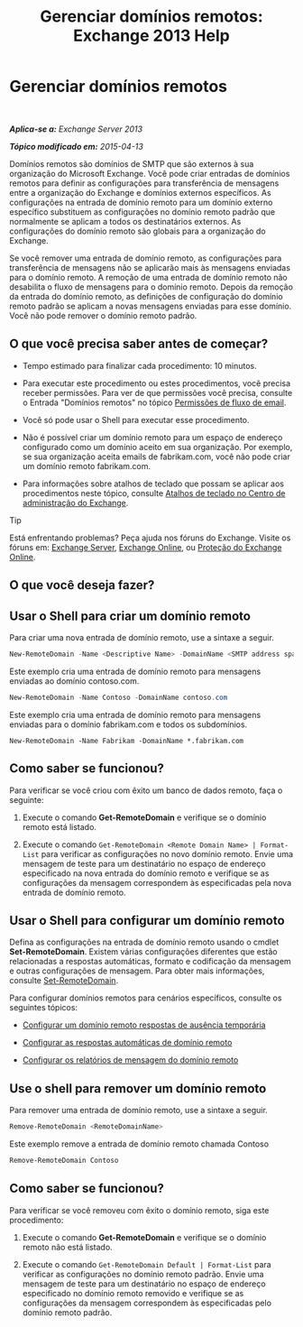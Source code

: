 ﻿---
title: 'Gerenciar domínios remotos: Exchange 2013 Help'
TOCTitle: Gerenciar domínios remotos
ms:assetid: 41a86907-bd9e-40d0-94d3-6deb95a0bffa
ms:mtpsurl: https://technet.microsoft.com/pt-br/library/Aa997639(v=EXCHG.150)
ms:contentKeyID: 52058409
ms.date: 05/22/2018
mtps_version: v=EXCHG.150
f1_keywords:
- Microsoft.Exchange.Management.SnapIn.Esm.OrganizationConfiguration.NewRemoteDomainWizardForm.NewRemoteDomainWizardPage
ms.translationtype: MT
---

# Gerenciar domínios remotos

 

_**Aplica-se a:** Exchange Server 2013_

_**Tópico modificado em:** 2015-04-13_

Domínios remotos são domínios de SMTP que são externos à sua organização do Microsoft Exchange. Você pode criar entradas de domínios remotos para definir as configurações para transferência de mensagens entre a organização do Exchange e domínios externos específicos. As configurações na entrada de domínio remoto para um domínio externo específico substituem as configurações no domínio remoto padrão que normalmente se aplicam a todos os destinatários externos. As configurações do domínio remoto são globais para a organização do Exchange.

Se você remover uma entrada de domínio remoto, as configurações para transferência de mensagens não se aplicarão mais às mensagens enviadas para o domínio remoto. A remoção de uma entrada de domínio remoto não desabilita o fluxo de mensagens para o domínio remoto. Depois da remoção da entrada do domínio remoto, as definições de configuração do domínio remoto padrão se aplicam a novas mensagens enviadas para esse domínio. Você não pode remover o domínio remoto padrão.

## O que você precisa saber antes de começar?

  - Tempo estimado para finalizar cada procedimento: 10 minutos.

  - Para executar este procedimento ou estes procedimentos, você precisa receber permissões. Para ver de que permissões você precisa, consulte o Entrada "Domínios remotos" no tópico [Permissões de fluxo de email](mail-flow-permissions-exchange-2013-help.md).

  - Você só pode usar o Shell para executar esse procedimento.

  - Não é possível criar um domínio remoto para um espaço de endereço configurado como um domínio aceito em sua organização. Por exemplo, se sua organização aceita emails de fabrikam.com, você não pode criar um domínio remoto fabrikam.com.

  - Para informações sobre atalhos de teclado que possam se aplicar aos procedimentos neste tópico, consulte [Atalhos de teclado no Centro de administração do Exchange](keyboard-shortcuts-in-the-exchange-admin-center-exchange-online-protection-help.md).


> [!TIP]
> Está enfrentando problemas? Peça ajuda nos fóruns do Exchange. Visite os fóruns em: <A href="https://go.microsoft.com/fwlink/p/?linkid=60612">Exchange Server</A>, <A href="https://go.microsoft.com/fwlink/p/?linkid=267542">Exchange Online</A>, ou <A href="https://go.microsoft.com/fwlink/p/?linkid=285351">Proteção do Exchange Online</A>.



## O que você deseja fazer?

## Usar o Shell para criar um domínio remoto

Para criar uma nova entrada de domínio remoto, use a sintaxe a seguir.

```powershell
New-RemoteDomain -Name <Descriptive Name> -DomainName <SMTP address space>
```

Este exemplo cria uma entrada de domínio remoto para mensagens enviadas ao domínio contoso.com.

```powershell
New-RemoteDomain -Name Contoso -DomainName contoso.com
```

Este exemplo cria uma entrada de domínio remoto para mensagens enviadas para o domínio fabrikam.com e todos os subdomínios.

    New-RemoteDomain -Name Fabrikam -DomainName *.fabrikam.com

## Como saber se funcionou?

Para verificar se você criou com êxito um banco de dados remoto, faça o seguinte:

1.  Execute o comando **Get-RemoteDomain** e verifique se o domínio remoto está listado.

2.  Execute o comando `Get-RemoteDomain <Remote Domain Name> | Format-List` para verificar as configurações no novo domínio remoto. Envie uma mensagem de teste para um destinatário no espaço de endereço especificado na nova entrada do domínio remoto e verifique se as configurações da mensagem correspondem às especificadas pela nova entrada de domínio remoto.

## Usar o Shell para configurar um domínio remoto

Defina as configurações na entrada de domínio remoto usando o cmdlet **Set-RemoteDomain**. Existem várias configurações diferentes que estão relacionadas a respostas automáticas, formato e codificação da mensagem e outras configurações de mensagem. Para obter mais informações, consulte [Set-RemoteDomain](https://technet.microsoft.com/pt-br/library/aa997857\(v=exchg.150\)).

Para configurar domínios remotos para cenários específicos, consulte os seguintes tópicos:

  - [Configurar um domínio remoto respostas de ausência temporária](configure-remote-domain-out-of-office-replies-exchange-2013-help.md)

  - [Configurar as respostas automáticas de domínio remoto](configure-remote-domain-automatic-replies-exchange-2013-help.md)

  - [Configurar os relatórios de mensagem do domínio remoto](configure-remote-domain-message-reporting-exchange-2013-help.md)

## Use o shell para remover um domínio remoto

Para remover uma entrada de domínio remoto, use a sintaxe a seguir.

```powershell
Remove-RemoteDomain <RemoteDomainName>
```

Este exemplo remove a entrada de domínio remoto chamada Contoso

```powershell
Remove-RemoteDomain Contoso
```

## Como saber se funcionou?

Para verificar se você removeu com êxito o domínio remoto, siga este procedimento:

1.  Execute o comando **Get-RemoteDomain** e verifique se o domínio remoto não está listado.

2.  Execute o comando `Get-RemoteDomain Default | Format-List` para verificar as configurações no domínio remoto padrão. Envie uma mensagem de teste para um destinatário no espaço de endereço especificado no domínio remoto removido e verifique se as configurações da mensagem correspondem às especificadas pelo domínio remoto padrão.

